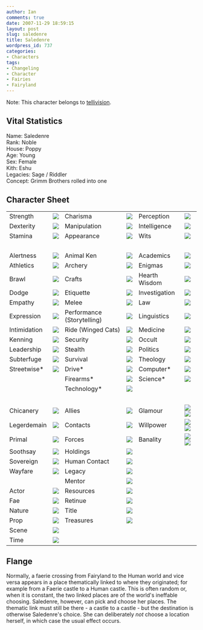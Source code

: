 ```yaml
---
author: Ian
comments: true
date: 2007-11-29 18:59:15
layout: post
slug: saledenre
title: Saledenre
wordpress_id: 737
categories:
- Characters
tags:
- Changeling
- Character
- Fairies
- Fairyland
---
```


<p>Note: This character belongs to <a href="http://tellivision.livejournal.com">tellivision</a>.</p>
<h2>Vital Statistics</h2>
<p>Name: Saledenre<br />
Rank: Noble<br />
House: Poppy<br />
Age: Young<br />
Sex: Female<br />
Kith: Eshu<br />
Legacies: Sage / Riddler<br />
Concept: Grimm Brothers rolled into one</p>
<h2>Character Sheet</h2>
<table border="0" width="100%" cellspacing="2" cellpadding="4">
<tr>
<td>Strength</td>
<td><img src="http://onlydreaming.net/images/dots/1.png" /></td>
<td>Charisma</td>
<td><img src="http://onlydreaming.net/images/dots/4.png" /></td>
<td>Perception</td>
<td><img src="http://onlydreaming.net/images/dots/2.png" /></td>
</tr>
<tr>
<td>Dexterity</td>
<td><img src="http://onlydreaming.net/images/dots/2.png" /></td>
<td>Manipulation</td>
<td><img src="http://onlydreaming.net/images/dots/4.png" /></td>
<td>Intelligence</td>
<td><img src="http://onlydreaming.net/images/dots/3.png" /></td>
</tr>
<tr>
<td>Stamina</td>
<td><img src="http://onlydreaming.net/images/dots/3.png" /></td>
<td>Appearance</td>
<td><img src="http://onlydreaming.net/images/dots/2.png" /></td>
<td>Wits</td>
<td><img src="http://onlydreaming.net/images/dots/3.png" /></td>
</tr>
<tr>
<td>&nbsp;</td>
</tr>
<tr>
<td>Alertness</td>
<td><img src="http://onlydreaming.net/images/dots/2.png" /></td>
<td>Animal Ken</td>
<td><img src="http://onlydreaming.net/images/dots/0.png" /></td>
<td>Academics</td>
<td><img src="http://onlydreaming.net/images/dots/2.png" /></td>
</tr>
<tr>
<td>Athletics</td>
<td><img src="http://onlydreaming.net/images/dots/0.png" /></td>
<td>Archery</td>
<td><img src="http://onlydreaming.net/images/dots/0.png" /></td>
<td>Enigmas</td>
<td><img src="http://onlydreaming.net/images/dots/3.png" /></td>
</tr>
<tr>
<td>Brawl</td>
<td><img src="http://onlydreaming.net/images/dots/0.png" /></td>
<td>Crafts</td>
<td><img src="http://onlydreaming.net/images/dots/0.png" /></td>
<td>Hearth Wisdom</td>
<td><img src="http://onlydreaming.net/images/dots/3.png" /></td>
</tr>
<tr>
<td>Dodge</td>
<td><img src="http://onlydreaming.net/images/dots/2.png" /></td>
<td>Etiquette</td>
<td><img src="http://onlydreaming.net/images/dots/2.png" /></td>
<td>Investigation</td>
<td><img src="http://onlydreaming.net/images/dots/0.png" /></td>
</tr>
<tr>
<td>Empathy</td>
<td><img src="http://onlydreaming.net/images/dots/1.png" /></td>
<td>Melee</td>
<td><img src="http://onlydreaming.net/images/dots/1.png" /></td>
<td>Law</td>
<td><img src="http://onlydreaming.net/images/dots/1.png" /></td>
</tr>
<tr>
<td>Expression</td>
<td><img src="http://onlydreaming.net/images/dots/1.png" /></td>
<td>Performance (Storytelling)</td>
<td><img src="http://onlydreaming.net/images/dots/3.png" /></td>
<td>Linguistics</td>
<td><img src="http://onlydreaming.net/images/dots/2.png" /></td>
</tr>
<tr>
<td>Intimidation</td>
<td><img src="http://onlydreaming.net/images/dots/1.png" /></td>
<td>Ride (Winged Cats)</td>
<td><img src="http://onlydreaming.net/images/dots/1.png" /></td>
<td>Medicine</td>
<td><img src="http://onlydreaming.net/images/dots/0.png" /></td>
</tr>
<tr>
<td>Kenning</td>
<td><img src="http://onlydreaming.net/images/dots/0.png" /></td>
<td>Security</td>
<td><img src="http://onlydreaming.net/images/dots/0.png" /></td>
<td>Occult</td>
<td><img src="http://onlydreaming.net/images/dots/0.png" /></td>
</tr>
<tr>
<td>Leadership</td>
<td><img src="http://onlydreaming.net/images/dots/0.png" /></td>
<td>Stealth</td>
<td><img src="http://onlydreaming.net/images/dots/0.png" /></td>
<td>Politics</td>
<td><img src="http://onlydreaming.net/images/dots/2.png" /></td>
</tr>
<tr>
<td>Subterfuge</td>
<td><img src="http://onlydreaming.net/images/dots/2.png" /></td>
<td>Survival</td>
<td><img src="http://onlydreaming.net/images/dots/1.png" /></td>
<td>Theology</td>
<td><img src="http://onlydreaming.net/images/dots/1.png" /></td>
</tr>
<tr>
<td>Streetwise*</td>
<td><img src="http://onlydreaming.net/images/dots/1.png" /></td>
<td>Drive*</td>
<td><img src="http://onlydreaming.net/images/dots/0.png" /></td>
<td>Computer*</td>
<td><img src="http://onlydreaming.net/images/dots/0.png" /></td>
</tr>
<tr>
<td></td>
<td></td>
<td>Firearms*</td>
<td><img src="http://onlydreaming.net/images/dots/0.png" /></td>
<td>Science*</td>
<td><img src="http://onlydreaming.net/images/dots/0.png" /></td>
</tr>
<tr>
<td></td>
<td></td>
<td>Technology*</td>
<td><img src="http://onlydreaming.net/images/dots/0.png" /></td>
<td></td>
<td></td>
</tr>
<tr>
<td>&nbsp;</td>
</tr>
<tr>
<td>Chicanery</td>
<td><img src="http://onlydreaming.net/images/dots/2.png" /></td>
<td>Allies</td>
<td><img src="http://onlydreaming.net/images/dots/0.png" /></td>
<td>Glamour</td>
<td><img src="http://onlydreaming.net/images/dots/4.png" /><img src="http://onlydreaming.net/images/dots/0.png" /></td>
</tr>
<tr>
<td>Legerdemain</td>
<td><img src="http://onlydreaming.net/images/dots/0.png" /></td>
<td>Contacts</td>
<td><img src="http://onlydreaming.net/images/dots/2.png" /></td>
<td>Willpower</td>
<td><img src="http://onlydreaming.net/images/dots/4.png" /><img src="http://onlydreaming.net/images/dots/0.png" /></td>
</tr>
<tr>
<td>Primal</td>
<td><img src="http://onlydreaming.net/images/dots/0.png" /></td>
<td>Forces</td>
<td><img src="http://onlydreaming.net/images/dots/0.png" /></td>
<td>Banality</td>
<td><img src="http://onlydreaming.net/images/dots/3.png" /><img src="http://onlydreaming.net/images/dots/0.png" /></td>
</tr>
<tr>
<td>Soothsay</td>
<td><img src="http://onlydreaming.net/images/dots/0.png" /></td>
<td>Holdings</td>
<td><img src="http://onlydreaming.net/images/dots/1.png" /></td>
<td></td>
<td></td>
</tr>
<tr>
<td>Sovereign</td>
<td><img src="http://onlydreaming.net/images/dots/0.png" /></td>
<td>Human Contact</td>
<td><img src="http://onlydreaming.net/images/dots/2.png" /></td>
<td></td>
<td></td>
</tr>
<tr>
<td>Wayfare</td>
<td><img src="http://onlydreaming.net/images/dots/1.png" /></td>
<td>Legacy</td>
<td><img src="http://onlydreaming.net/images/dots/1.png" /></td>
<td></td>
<td></td>
</tr>
<tr>
<td></td>
<td></td>
<td>Mentor</td>
<td><img src="http://onlydreaming.net/images/dots/0.png" /></td>
<td></td>
<td></td>
</tr>
<tr>
<td>Actor</td>
<td><img src="http://onlydreaming.net/images/dots/1.png" /></td>
<td>Resources</td>
<td><img src="http://onlydreaming.net/images/dots/1.png" /></td>
<td></td>
<td></td>
</tr>
<tr>
<td>Fae</td>
<td><img src="http://onlydreaming.net/images/dots/1.png" /></td>
<td>Retinue</td>
<td><img src="http://onlydreaming.net/images/dots/0.png" /></td>
<td></td>
<td></td>
</tr>
<tr>
<td>Nature</td>
<td><img src="http://onlydreaming.net/images/dots/0.png" /></td>
<td>Title</td>
<td><img src="http://onlydreaming.net/images/dots/2.png" /></td>
<td></td>
<td></td>
</tr>
<tr>
<td>Prop</td>
<td><img src="http://onlydreaming.net/images/dots/1.png" /></td>
<td>Treasures</td>
<td><img src="http://onlydreaming.net/images/dots/3.png" /></td>
<td></td>
<td></td>
</tr>
<tr>
<td>Scene</td>
<td><img src="http://onlydreaming.net/images/dots/2.png" /></td>
<td></td>
<td></td>
<td></td>
<td></td>
</tr>
<tr>
<td>Time</td>
<td><img src="http://onlydreaming.net/images/dots/0.png" /></td>
<td></td>
<td></td>
<td></td>
<td></td>
</tr>
</table>
<h2>Flange</h2>
<p>Normally, a faerie crossing from Fairyland to the Human world and vice versa appears in a place thematically linked to where they originated; for example from a Faerie castle to a Human castle.  This is often random or, when it is constant, the two linked places are of the world&#039;s ineffable choosing.  Saledenre, however, can pick and choose her places.  The thematic link must still be there - a castle to a castle - but the destination is otherwise Saledenre&#039;s choice.  She can deliberately <i>not</i> choose a location herself, in which case the usual effect occurs.</p>